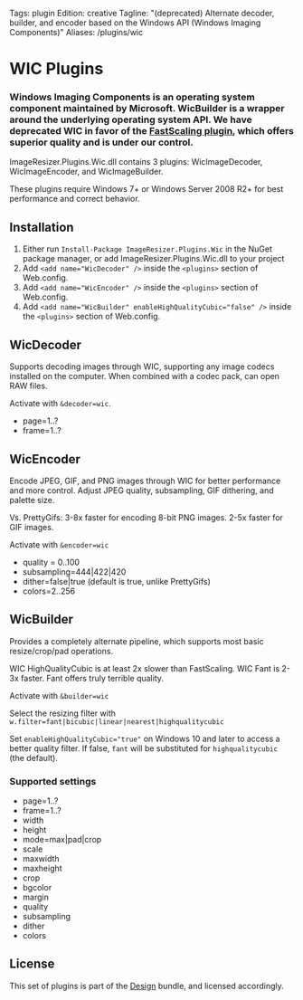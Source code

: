 Tags: plugin
Edition: creative
Tagline: "(deprecated) Alternate decoder, builder, and encoder based on the Windows API (Windows Imaging Components)"
Aliases: /plugins/wic


# WIC Plugins


### Windows Imaging Components is an operating system component maintained by Microsoft. WicBuilder is a wrapper around the underlying operating system API. **We have deprecated WIC in favor of the [FastScaling plugin](/plugins/fastscaling), which offers superior quality and is under our control.**

ImageResizer.Plugins.Wic.dll contains 3 plugins: WicImageDecoder, WicImageEncoder, and WicImageBuilder.

These plugins require Windows 7+ or Windows Server 2008 R2+ for best performance and correct behavior.

## Installation

1. Either run `Install-Package ImageResizer.Plugins.Wic` in the NuGet package manager, or add ImageResizer.Plugins.Wic.dll to your project
2. Add `<add name="WicDecoder" />` inside the `<plugins>` section of Web.config.
3. Add `<add name="WicEncoder" />` inside the `<plugins>` section of Web.config.
4. Add `<add name="WicBuilder" enableHighQualityCubic="false" />` inside the `<plugins>` section of Web.config.


## WicDecoder

Supports decoding images through WIC, supporting any image codecs installed on the computer. When combined with a codec pack, can open RAW files. 

Activate with `&decoder=wic`. 

* page=1..?
* frame=1..?

## WicEncoder

Encode JPEG, GIF, and PNG images through WIC for better performance and more control. Adjust JPEG quality, subsampling, GIF dithering, and palette size.

Vs. PrettyGifs: 3-8x faster for encoding 8-bit PNG images. 2-5x faster for GIF images. 

Activate with `&encoder=wic`

* quality = 0..100
* subsampling=444&#124;422&#124;420
* dither=false&#124;true (default is true, unlike PrettyGifs)
* colors=2..256


## WicBuilder

Provides a completely alternate pipeline, which supports most basic resize/crop/pad operations. 

WIC HighQualityCubic is at least 2x slower than FastScaling. 
WIC Fant is 2-3x faster. Fant offers truly terrible quality.

Activate with `&builder=wic`

Select the resizing filter with `w.filter=fant|bicubic|linear|nearest|highqualitycubic`

Set `enableHighQualityCubic="true"` on Windows 10 and later to access a better quality filter.
If false, `fant` will be substituted for `highqualitycubic` (the default).


### Supported settings

* page=1..?
* frame=1..?
* width
* height
* mode=max&#124;pad&#124;crop
* scale
* maxwidth
* maxheight
* crop
* bgcolor
* margin
* quality
* subsampling
* dither
* colors

## License

This set of plugins is part of the [Design](/plugins) bundle, and licensed accordingly.
